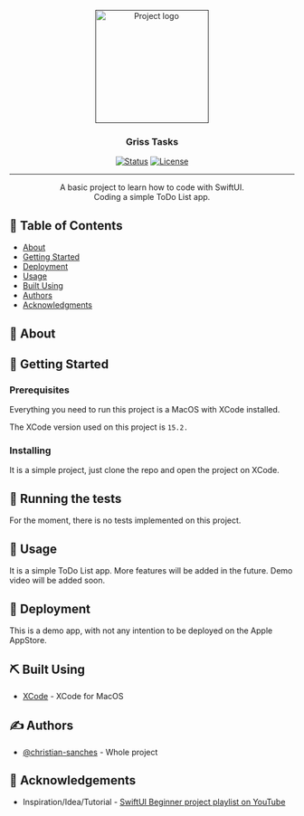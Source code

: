 <p align="center">
  <a href="" rel="noopener">
 <img width=200px height=200px src="https://i.imgur.com/6wj0hh6.jpg" alt="Project logo"></a>
</p>

<h3 align="center">Griss Tasks</h3>

<div align="center">

[![Status](https://img.shields.io/badge/status-active-success.svg)]()
[![License](https://img.shields.io/badge/license-MIT-blue.svg)](/LICENSE)

</div>

---

<p align="center"> A basic project to learn how to code with SwiftUI. 
    <br> 
    Coding a simple ToDo List app.
</p>

## 📝 Table of Contents

- [About](#about)
- [Getting Started](#getting_started)
- [Deployment](#deployment)
- [Usage](#usage)
- [Built Using](#built_using)
- [Authors](#authors)
- [Acknowledgments](#acknowledgement)

## 🧐 About <a name = "about"></a>

<!-- Write about 1-2 paragraphs describing the purpose of your project. -->

## 🏁 Getting Started <a name = "getting_started"></a>

### Prerequisites

Everything you need to run this project is a MacOS with XCode installed.

The XCode version used on this project is `15.2.`

### Installing

It is a simple project, just clone the repo and open the project on XCode.


## 🔧 Running the tests <a name = "tests"></a>

For the moment, there is no tests implemented on this project.

## 🎈 Usage <a name="usage"></a>

It is a simple ToDo List app. More features will be added in the future.
Demo video will be added soon.

## 🚀 Deployment <a name = "deployment"></a>

This is a demo app, with not any intention to be deployed on the Apple AppStore.

## ⛏️ Built Using <a name = "built_using"></a>

- [XCode](https://developer.apple.com/xcode/) - XCode for MacOS

## ✍️ Authors <a name = "authors"></a>

- [@christian-sanches](https://github.com/christian-sanches) - Whole project

## 🎉 Acknowledgements <a name = "acknowledgement"></a>

- Inspiration/Idea/Tutorial - [SwiftUI Beginner project playlist on YouTube](https://www.youtube.com/playlist?list=PLwvDm4VfkdpheGqemblOIA7v3oq0MS30i)
